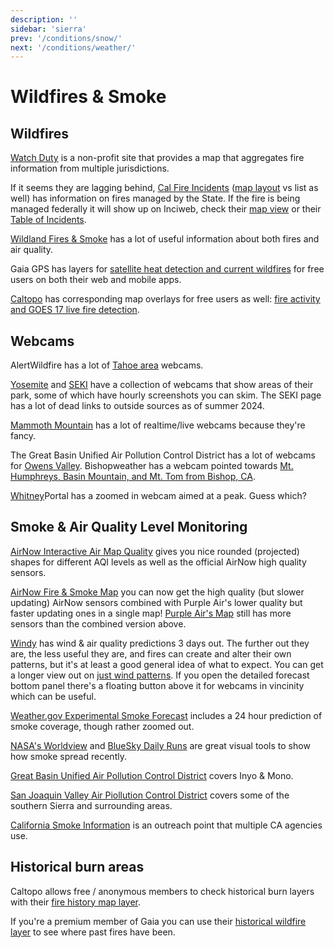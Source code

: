 ```yaml
---
description: ''
sidebar: 'sierra'
prev: '/conditions/snow/'
next: '/conditions/weather/'
---
```


# Wildfires & Smoke

## Wildfires

[Watch Duty](https://app.watchduty.org) is a non-profit site that provides a map that aggregates fire information from multiple jurisdictions.

If it seems they are lagging behind, [Cal Fire Incidents](https://www.fire.ca.gov/incidents/) ([map layout](https://www.fire.ca.gov/imapdata/index.html) vs list as well) has information on fires managed by the State. If the fire is being managed federally it will show up on Inciweb, check their [map view](https://inciweb.nwcg.gov/) or their [Table of Incidents](https://inciweb.nwcg.gov/accessible-view/).

[Wildland Fires & Smoke](https://wildlandfiresmoke.net/) has a lot of useful information about both fires and air quality.

Gaia GPS has layers for [satellite heat detection and current wildfires](https://blog.gaiagps.com/find-and-avoid-wildfires-with-new-heat-detection-layer/) for free users on both their web and mobile apps. 

[Caltopo](https://caltopo.com) has corresponding map overlays for free users as well: [fire activity and GOES 17 live fire detection](https://caltopo.com/map.html#ll=37.63354,-119.23153&z=11&b=mbt&o=mbt%2Cr&n=1,0.21&a=modis_vp%2Cgoesfire).

## Webcams

AlertWildfire has a lot of [Tahoe area](https://www.alertwildfire.org/region/tahoe/?camera=Axis-Hillside) webcams.

[Yosemite](https://www.nps.gov/yose/learn/photosmultimedia/webcams.htm) and [SEKI](https://www.nps.gov/seki/learn/photosmultimedia/webcams.htm) have a collection of webcams that show areas of their park, some of which have hourly screenshots you can skim.  The SEKI page has a lot of dead links to outside sources as of summer 2024.

[Mammoth Mountain](https://www.mammothmountain.com/on-the-mountain/mammoth-webcam/the-summit) has a lot of realtime/live webcams because they're fancy.

The Great Basin Unified Air Pollution Control District has a lot of webcams for [Owens Valley](https://www.gbuapcd.org/cgi-bin/cameraViewer).  Bishopweather has a webcam pointed towards [Mt. Humphreys, Basin Mountain, and Mt. Tom from Bishop, CA](http://bishopweather.com).

[Whitney](http://www.mountwhitneyforum.com/webcam/camera1.jpg)Portal has a zoomed in webcam aimed at a peak. Guess which?

## Smoke & Air Quality Level Monitoring

[AirNow Interactive Air Map Quality](https://gispub.epa.gov/airnow/?showgreencontours=false&xmin=-13621001.76694406&xmax=-12851128.018055802&ymin=4111418.553497082&ymax=4766331.01184444&monitors=ozonepm) gives you nice rounded (projected) shapes for different AQI levels as well as the official AirNow high quality sensors.

[AirNow Fire & Smoke Map](https://fire.airnow.gov/?lat=37.661622799999996&lng=-119.8005027&zoom=10#) you can now get the high quality (but slower updating) AirNow sensors combined with Purple Air's lower quality but faster updating ones in a single map! [Purple Air's Map](https://www.purpleair.com/map?opt=1/mAQI/a10/cC0#8.02/37.519/-118.825) still has more sensors than the combined version above.

[Windy](https://www.windy.com/-PM2-5-pm2p5?cams,pm2p5,37.810,-119.221,8) has wind & air quality predictions 3 days out. The further out they are, the less useful they are, and fires can create and alter their own patterns, but it's at least a good general idea of what to expect. You can get a longer view out on [just wind patterns](https://www.windy.com/?37.571,-118.714,9). If you open the detailed forecast bottom panel there's a floating button above it for webcams in vincinity which can be useful.

[Weather.gov Experimental Smoke Forecast](https://www.weather.gov/mtr/ExperimentalSmokeForecast) includes a 24 hour prediction of smoke coverage, though rather zoomed out.

[NASA's Worldview](https://worldview.earthdata.nasa.gov/?v=-122.31118585489266,33.45679500585166,-115.98306085489266,39.60619096789932&l=Reference_Labels,Reference_Features(hidden),Coastlines,MODIS_Aqua_CorrectedReflectance_TrueColor(hidden),MODIS_Terra_CorrectedReflectance_TrueColor&lg=false&t=2015-08-24-T00%3A00%3A00Z) and [BlueSky Daily Runs](https://tools.airfire.org/websky/v2/run/standard/DRI4km-CMAQ/2020082100/#viewer) are great visual tools to show how smoke spread recently.

[Great Basin Unified Air Pollution Control District](https://www.gbuapcd.org/) covers Inyo & Mono.

[San Joaquin Valley Air Piollution Control District](https://www.valleyair.org/Home.htm) covers some of the southern Sierra and surrounding areas.

[California Smoke Information](http://californiasmokeinfo.blogspot.com/) is an outreach point that multiple CA agencies use.

## Historical burn areas

Caltopo allows free / anonymous members to check historical burn layers with their [fire history map layer](https://caltopo.com/map.html#ll=37.52906,-119.04819&z=11&b=mbt&o=mbt%2Cr&n=1,0.21&a=fire).

If you're a premium member of Gaia you can use their [historical wildfire layer](https://blog.gaiagps.com/view-areas-affected-us-wildfire-gaia-gps-image-httpsgaiagps-quip-com-blobbyxaaanbuhc-9cifqlxchgppfzpymhdwq/) to see where past fires have been.